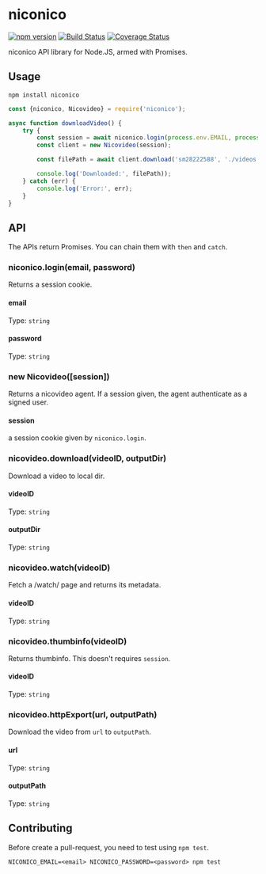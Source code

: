 # niconico

[![npm version](https://badge.fury.io/js/niconico.svg)](https://badge.fury.io/js/niconico) [![Build Status](https://travis-ci.org/uetchy/niconico.svg?branch=master)](https://travis-ci.org/uetchy/niconico) [![Coverage Status](https://coveralls.io/repos/github/uetchy/niconico/badge.svg?branch=master)](https://coveralls.io/github/uetchy/niconico?branch=master)

niconico API library for Node.JS, armed with Promises.

## Usage

```
npm install niconico
```

```js
const {niconico, Nicovideo} = require('niconico');

async function downloadVideo() {
	try {
		const session = await niconico.login(process.env.EMAIL, process.env.PASSWORD);
		const client = new Nicovideo(session);

		const filePath = await client.download('sm28222588', './videos'));

		console.log('Downloaded:', filePath));
	} catch (err) {
		console.log('Error:', err);
	}
}
```

## API

The APIs return Promises. You can chain them with `then` and `catch`.

### niconico.login(email, password)

Returns a session cookie.

#### email

Type: `string`

#### password

Type: `string`

### new Nicovideo([session])

Returns a nicovideo agent. If a session given, the agent authenticate as a signed user.

#### session

a session cookie given by `niconico.login`.

### nicovideo.download(videoID, outputDir)

Download a video to local dir.

#### videoID

Type: `string`

#### outputDir

Type: `string`

### nicovideo.watch(videoID)

Fetch a /watch/ page and returns its metadata.

#### videoID

Type: `string`

### nicovideo.thumbinfo(videoID)

Returns thumbinfo. This doesn't requires `session`.

#### videoID

Type: `string`

### nicovideo.httpExport(url, outputPath)

Download the video from `url` to `outputPath`.

#### url

Type: `string`

#### outputPath

Type: `string`

## Contributing

Before create a pull-request, you need to test using `npm test`.

```
NICONICO_EMAIL=<email> NICONICO_PASSWORD=<password> npm test
```
